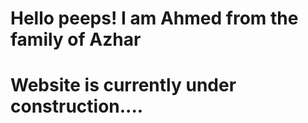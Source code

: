 # Hello peeps! I am Ahmed from the family of Azhar
<h1>Website is currently under construction....</h1>
